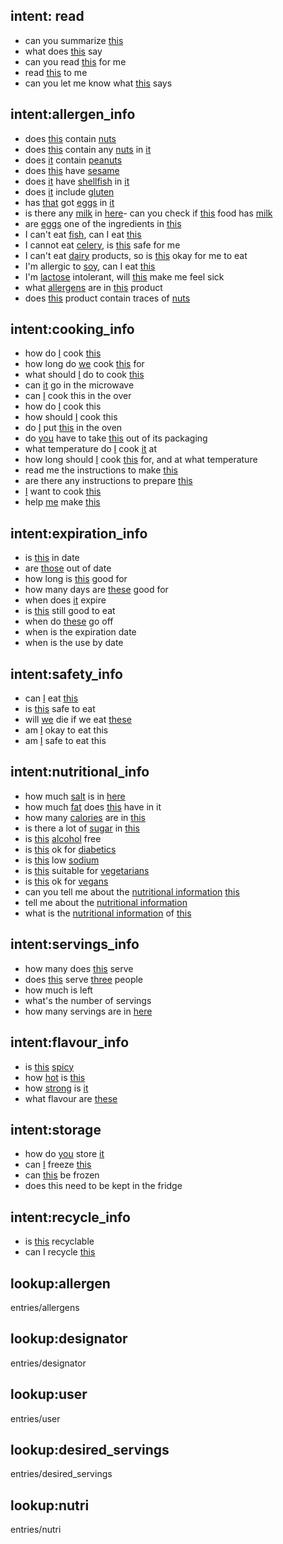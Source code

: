 ## intent: read
- can you summarize [this](designator)
- what does [this](designator) say
- can you read [this](designator) for me
- read [this](designator) to me
- can you let me know what [this](designator) says

## intent:allergen_info
- does [this](designator) contain [nuts](allergen)
- does [this](designator) contain any [nuts](allergen) in [it](designator)
- does [it](designator) contain [peanuts](allergen) 
- does [this](designator) have [sesame](allergen)
- does [it](designator) have [shellfish](allergen) in [it](designator)
- does [it](designator) include [gluten](allergen)
- has [that](designator) got [eggs](allergen) in [it](designator)
- is there any [milk](allergen) in [here](designator)- can you check if [this](designator) food has [milk](allergen)
- are [eggs](allergen) one of the ingredients in [this](designator)
- I can't eat [fish](allergen), can I eat [this](designator)
- I cannot eat [celery](allergen), is [this](designator) safe for me
- I can't eat [dairy](allergen) products, so is [this](designator) okay for me to eat 
- I'm allergic to [soy](allergen), can I eat [this](designator)
- I'm [lactose](allergen) intolerant, will [this](designator) make me feel sick
- what [allergens](allergen) are in [this](designator) product
- does [this](designator) product contain traces of [nuts](allergen)

## intent:cooking_info
- how do [I](user) cook [this](designator)
- how long do [we](user) cook [this](designator) for
- what should [I](user) do to cook [this](designator)
- can [it](designator) go in the microwave
- can [I](user) cook this in the over
- how do [I](user) cook this
- how should [I](user) cook this
- do [I](user) put [this](designator) in the oven
- do [you](user) have to take [this](designator) out of its packaging
- what temperature do [I](user) cook [it](designator) at
- how long should [I](user) cook [this](designator) for, and at what temperature
- read me the instructions to make [this](designator)
- are there any instructions to prepare [this](designator)
- [I](user) want to cook [this](designator)
- help [me](user) make [this](designator)

## intent:expiration_info
- is [this](designator) in date
- are [those](designator) out of date
- how long is [this](desingator) good for
- how many days are [these](designator) good for
- when does [it](designator) expire
- is [this](designator) still good to eat
- when do [these](designator) go off
- when is the expiration date
- when is the use by date

## intent:safety_info
- can [I](user) eat [this](designator)
- is [this](designator) safe to eat
- will [we](user) die if we eat [these](designator)
- am [I](user) okay to eat this
- am [I](user) safe to eat this

## intent:nutritional_info
- how much [salt](nutri) is in [here](designator)
- how much [fat](nutri) does [this](designator) have in it
- how many [calories](nutri) are in [this](designator)
- is there a lot of [sugar](nutri) in [this](designator)
- is [this](designator) [alcohol](nutri) free
- is [this](designator) ok for [diabetics](user)
- is [this](designator) low [sodium](nutri)
- is [this](designator) suitable for [vegetarians](user)
- is [this](designator) ok for [vegans](user)
- can you tell me about the [nutritional information](nutri) [this](designator) 
- tell me about the [nutritional information](nutri)
- what is the [nutritional information](nutri) of [this](designator) 

## intent:servings_info
- how many does [this](designator) serve
- does [this](designator) serve [three](desired_servings) people
- how much is left
- what's the number of servings
- how many servings are in [here](designator)

## intent:flavour_info
- is [this](designator) [spicy](flavour)
- how [hot](flavour) is [this](designator)
- how [strong](flavour) is [it](designator)
- what flavour are [these](designator)

## intent:storage
- how do [you](user) store [it](designator)
- can [I](user) freeze [this](designator)
- can [this](designator) be frozen
- does this need to be kept in the fridge

## intent:recycle_info
- is [this](designator) recyclable
- can I recycle [this](designator)

## lookup:allergen
entries/allergens

## lookup:designator
entries/designator

## lookup:user
entries/user

## lookup:desired_servings
entries/desired_servings

## lookup:nutri
entries/nutri
